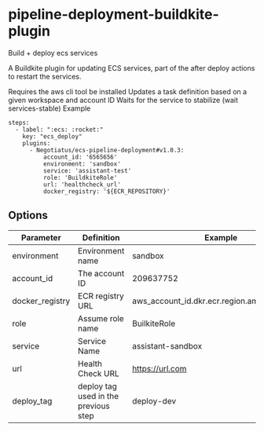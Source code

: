# pipeline-deployment-buildkite-plugin
Build + deploy ecs services

A Buildkite plugin for updating ECS services, part of the after deploy actions to restart the services.

Requires the aws cli tool be installed
Updates a task definition based on a given workspace and account ID
Waits for the service to stabilize (wait services-stable)
Example
```
steps:
  - label: ":ecs: :rocket:"
    key: "ecs_deploy"
    plugins:
      - Negotiatus/ecs-pipeline-deployment#v1.0.3:
          account_id: '6565656'
          environment: 'sandbox'
          service: 'assistant-test'
          role: 'BuildkiteRole'
          url: 'healthcheck_url'
          docker_registry: '${ECR_REPOSITORY}'
```

## Options

Parameter | Definition | Example | 
--- | --- | ---
environment | Environment name | sandbox | 
account_id | The account ID | 209637752 | 
docker_registry | ECR registry URL | aws_account_id.dkr.ecr.region.amazonaws.com |
role | Assume role name | BuilkiteRole | 
service | Service Name | assistant-sandbox | 
url | Health Check URL | https://url.com | 
deploy_tag | deploy tag used in the previous step | deploy-dev | 
